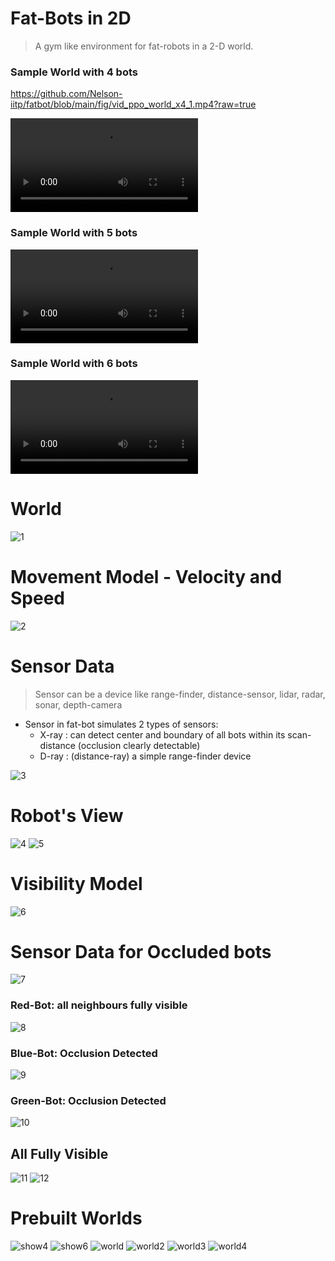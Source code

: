 # Fat-Bots in 2D 

> A gym like environment for fat-robots in a 2-D world.

### Sample World with 4 bots

https://github.com/Nelson-iitp/fatbot/blob/main/fig/vid_ppo_world_x4_1.mp4?raw=true

<video controls>
  <source src="fig/vid_ppo_world_x4_1.mp4" type="video/mp4">
</video>

### Sample World with 5 bots
<video controls>
  <source src="fig/vid_ppo_world_x5_1.mp4" type="video/mp4">
</video>

### Sample World with 6 bots
<video controls>
  <source src="fig/vid_ppo_world_x6_1.mp4" type="video/mp4">
</video>

# World

![1](fig/01_world.png)

# Movement Model - Velocity and Speed

![2](fig/02_velocity.png)


# Sensor Data

> Sensor can be a device like range-finder, distance-sensor, lidar, radar, sonar, depth-camera

* Sensor in fat-bot simulates 2 types of sensors:
    * X-ray : can detect center and boundary of all bots within its scan-distance (occlusion clearly detectable)
    * D-ray : (distance-ray) a simple range-finder device

![3](fig/03_arcs.png)

# Robot's View

![4](fig/04_robot_view.png)
![5](fig/05_sensor_data.png)

# Visibility Model

![6](fig/06_occlusion.png)

# Sensor Data for Occluded bots

![7](fig/07_occlusion_detect.png)

### Red-Bot: all neighbours fully visible

![8](fig/08_not_occluded.png)

### Blue-Bot: Occlusion Detected

![9](fig/09_occluded.png)

### Green-Bot: Occlusion Detected

![10](fig/10_occluded.png)

## All Fully Visible

![11](fig/11_visible.png)
![12](fig/12_all_visible.png)

# Prebuilt Worlds

![show4](fig/show4.png)
![show6](fig/show6.png)
![world](fig/world.png)
![world2](fig/world2.png)
![world3](fig/world3.png)
![world4](fig/world4.png)
